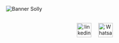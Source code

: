 ![Banner Solly](https://i.imgur.com/14JHQZj.png)

<p align="center">
<br style="margin-bottom: 25px;" align="center">
        <a style = "text-decoration: none;" href="https://www.linkedin.com/in/sollyson-rodrigues/" target="_blank">
          <img
            src="https://i.imgur.com/lAl8BJU.png"
            alt="linkedin logo"
            width="40px"
            style="margin-right: 15px;"
          />
        </a>
        <a style = "text-decoration: none;"
          href="https://api.whatsapp.com/send?phone=5511992599699"
          target="_blank"
        >
          <img
            src="https://i.imgur.com/RV5Lh02.png"
            alt="Whatsapp Logo"
            width="40px"
            style="margin-right: 15px;"
          />
        </a>
</p>
